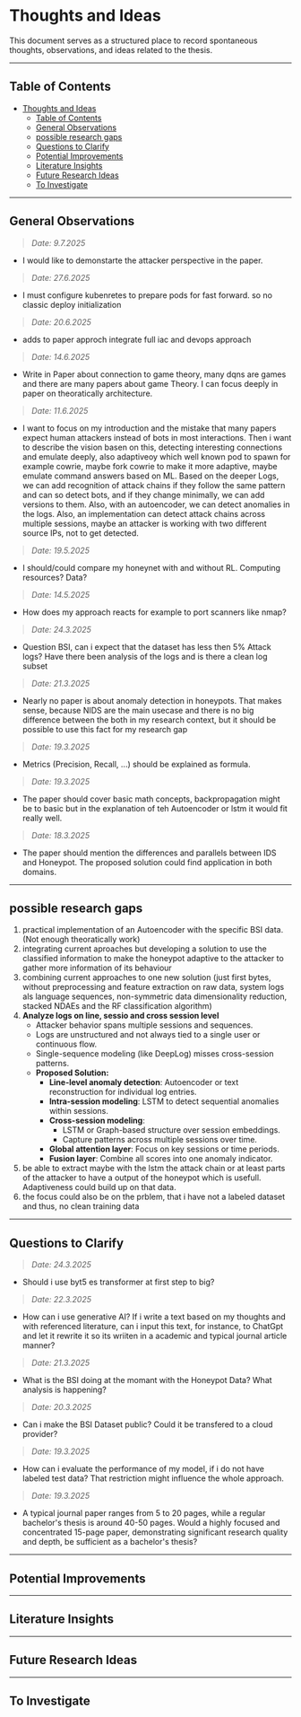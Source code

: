 # Thoughts and Ideas
This document serves as a structured place to record spontaneous thoughts, observations, and ideas related to the thesis.

---

## Table of Contents
- [Thoughts and Ideas](#thoughts-and-ideas)
  - [Table of Contents](#table-of-contents)
  - [General Observations](#general-observations)
  - [possible research gaps](#possible-research-gaps)
  - [Questions to Clarify](#questions-to-clarify)
  - [Potential Improvements](#potential-improvements)
  - [Literature Insights](#literature-insights)
  - [Future Research Ideas](#future-research-ideas)
  - [To Investigate](#to-investigate)

---

## General Observations
> *Date: 9.7.2025*  
- I would like to demonstarte the attacker perspective in the paper.
> *Date: 27.6.2025*  
- I must configure kubenretes to prepare pods for fast forward. so no classic deploy initialization
> *Date: 20.6.2025*  
- adds to paper approch integrate full iac and devops approach
> *Date: 14.6.2025*  
- Write in Paper about connection to game theory, many dqns are games and there are many papers about game Theory. I can focus deeply in paper on theoratically architecture.
> *Date: 11.6.2025*  
- I want to focus on my introduction and the mistake that many papers expect human attackers instead of bots in most interactions. Then i want to describe the vision basen on this, detecting interesting connections and emulate deeply, also adaptiveoy which well known pod to spawn for example cowrie, maybe fork cowrie to make it more adaptive, maybe emulate command answers based on ML. Based on the deeper Logs, we can add recognition of attack chains if they follow the same pattern and can so detect bots, and if they change minimally, we can add versions to them. Also, with an autoencoder, we can detect anomalies in the logs. Also, an implementation can detect attack chains across multiple sessions, maybe an attacker is working with two different source IPs, not to get detected.
> *Date: 19.5.2025*  
-  I should/could compare my honeynet with and without RL. Computing resources? Data?
> *Date: 14.5.2025*  
-  How does my approach reacts for example to port scanners like nmap?
> *Date: 24.3.2025*  
-  Question BSI, can i expect that the dataset has less then 5% Attack logs? Have there been analysis of the logs and is there a clean log subset
> *Date: 21.3.2025*  
-  Nearly no paper is about anomaly detection in honeypots. That makes sense, because NIDS are the main usecase and there is no big difference between the both in my research context, but it should be possible to use this fact for my research gap
> *Date: 19.3.2025*  
-  Metrics (Precision, Recall, ...) should be explained as formula.
> *Date: 19.3.2025*  
-  The paper should cover basic math concepts, backpropagation might be to basic but in the explanation of teh Autoencoder or lstm it would fit really well.
> *Date: 18.3.2025*  
-  The paper should mention the differences and parallels between IDS and Honeypot. The proposed solution could find application in both domains.

---

## possible research gaps
1. practical implementation of an Autoencoder with the specific BSI data. (Not enough theoratically work)
2. integrating current aproaches but developing a solution to use the classified information to make the honeypot adaptive to the attacker to gather more information of its behaviour
3. combining current approaches to one new solution (just first bytes, without preprocessing and feature extraction on raw data, system logs als language sequences, non-symmetric data dimensionality reduction, stacked NDAEs and the RF classification algorithm)
4. **Analyze logs on line, sessio and cross session level**  
    - Attacker behavior spans multiple sessions and sequences.  
    - Logs are unstructured and not always tied to a single user or continuous flow.  
    - Single-sequence modeling (like DeepLog) misses cross-session patterns.
    - **Proposed Solution:**  
      - **Line-level anomaly detection**: Autoencoder or text reconstruction for individual log entries.  
      - **Intra-session modeling**: LSTM to detect sequential anomalies within sessions.  
      - **Cross-session modeling**:  
        - LSTM or Graph-based structure over session embeddings.  
        - Capture patterns across multiple sessions over time.  
      - **Global attention layer**: Focus on key sessions or time periods.  
      - **Fusion layer**: Combine all scores into one anomaly indicator.
5. be able to extract maybe with the lstm the attack chain or at least parts of the attacker to have a output of the honeypot which is usefull. Adaptiveness could build up on that data.
6. the focus could also be on the prblem, that i have not a labeled dataset and thus, no clean training data

---

## Questions to Clarify
> *Date: 24.3.2025*  
-  Should i use byt5 es transformer at first step to big?
> *Date: 22.3.2025*  
-  How can i use generative AI? If i write a text based on my thoughts and with referenced literature, can i input this text, for instance, to ChatGpt and let it rewrite it so its wriiten in a academic and typical journal article manner?
> *Date: 21.3.2025*  
-  What is the BSI doing at the momant with the Honeypot Data? What analysis is happening?
> *Date: 20.3.2025*  
-  Can i make the BSI Dataset public? Could it be transfered to a cloud provider?
> *Date: 19.3.2025*  
-  How can i evaluate the performance of my model, if i do not have labeled test data? That restriction might influence the whole approach.
> *Date: 19.3.2025*  
-  A typical journal paper ranges from 5 to 20 pages, while a regular bachelor's thesis is around 40-50 pages. Would a highly focused and concentrated 15-page paper, demonstrating significant research quality and depth, be sufficient as a bachelor's thesis?
---

## Potential Improvements

---
## Literature Insights 

---

## Future Research Ideas


---

## To Investigate


